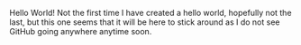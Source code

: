 Hello World!  Not the first time I have created a hello world, hopefully not the last, but this one seems that it will be here to stick around as I do not see GitHub going anywhere anytime soon.
